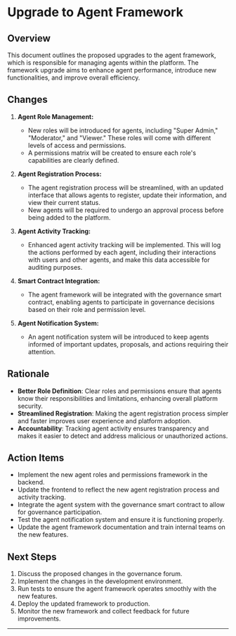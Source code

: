 # Upgrade to Agent Framework

## Overview

This document outlines the proposed upgrades to the agent framework, which is responsible for managing agents within the platform. The framework upgrade aims to enhance agent performance, introduce new functionalities, and improve overall efficiency.

## Changes

1. **Agent Role Management:**
   - New roles will be introduced for agents, including "Super Admin," "Moderator," and "Viewer." These roles will come with different levels of access and permissions.
   - A permissions matrix will be created to ensure each role's capabilities are clearly defined.

2. **Agent Registration Process:**
   - The agent registration process will be streamlined, with an updated interface that allows agents to register, update their information, and view their current status.
   - New agents will be required to undergo an approval process before being added to the platform.

3. **Agent Activity Tracking:**
   - Enhanced agent activity tracking will be implemented. This will log the actions performed by each agent, including their interactions with users and other agents, and make this data accessible for auditing purposes.
   
4. **Smart Contract Integration:**
   - The agent framework will be integrated with the governance smart contract, enabling agents to participate in governance decisions based on their role and permission level.

5. **Agent Notification System:**
   - An agent notification system will be introduced to keep agents informed of important updates, proposals, and actions requiring their attention.

## Rationale

- **Better Role Definition**: Clear roles and permissions ensure that agents know their responsibilities and limitations, enhancing overall platform security.
- **Streamlined Registration**: Making the agent registration process simpler and faster improves user experience and platform adoption.
- **Accountability**: Tracking agent activity ensures transparency and makes it easier to detect and address malicious or unauthorized actions.

## Action Items

- Implement the new agent roles and permissions framework in the backend.
- Update the frontend to reflect the new agent registration process and activity tracking.
- Integrate the agent system with the governance smart contract to allow for governance participation.
- Test the agent notification system and ensure it is functioning properly.
- Update the agent framework documentation and train internal teams on the new features.

## Next Steps

1. Discuss the proposed changes in the governance forum.
2. Implement the changes in the development environment.
3. Run tests to ensure the agent framework operates smoothly with the new features.
4. Deploy the updated framework to production.
5. Monitor the new framework and collect feedback for future improvements.

---
